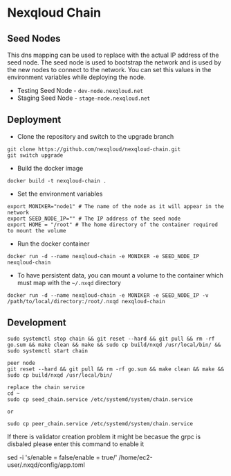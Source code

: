 # Nexqloud Chain

## Seed Nodes

This dns mapping can be used to replace with the actual IP address of the seed node. The seed node is used to bootstrap the network and is used by the new nodes to connect to the network.
You can set this values in the environment variables while deploying the node.

- Testing Seed Node - `dev-node.nexqloud.net`
- Staging Seed Node - `stage-node.nexqloud.net`

## Deployment

- Clone the repository and switch to the upgrade branch
```
git clone https://github.com/nexqloud/nexqloud-chain.git
git switch upgrade
```

- Build the docker image
```
docker build -t nexqloud-chain .
```

- Set the environment variables
```shell
export MONIKER="node1" # The name of the node as it will appear in the network
export SEED_NODE_IP="" # The IP address of the seed node
export HOME = "/root" # The home directory of the container required to mount the volume
```

- Run the docker container
```shell
docker run -d --name nexqloud-chain -e MONIKER -e SEED_NODE_IP nexqloud-chain
```

- To have persistent data, you can mount a volume to the container which must map with the `~/.nxqd` directory
```shell
docker run -d --name nexqloud-chain -e MONIKER -e SEED_NODE_IP -v /path/to/local/directory:/root/.nxqd nexqloud-chain
```

## Development

```
sudo systemctl stop chain && git reset --hard && git pull && rm -rf go.sum && make clean && make && sudo cp build/nxqd /usr/local/bin/ && sudo systemctl start chain
```

```
peer node
git reset --hard && git pull && rm -rf go.sum && make clean && make && sudo cp build/nxqd /usr/local/bin/

```
```
replace the chain service 
cd ~
sudo cp seed_chain.service /etc/systemd/system/chain.service

or 

sudo cp peer_chain.service /etc/systemd/system/chain.service

```

If there is validator creation problem it might be becasue the grpc is disbaled please enter this command to enable it 

sed -i 's/enable = false/enable = true/' /home/ec2-user/.nxqd/config/app.toml